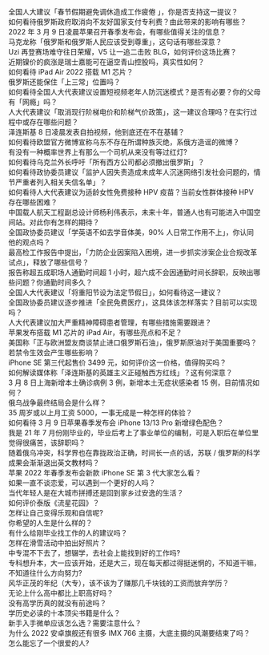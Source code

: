 全国人大建议「春节假期避免调休造成工作疲倦 」，你是否支持这一提议？  
如何看待俄罗斯政府取消向不友好国家支付专利费？由此带来的影响有哪些？  
2022 年 3 月 9 日凌晨苹果召开春季发布会，有哪些值得关注的信息？  
马克龙称「俄罗斯和俄罗斯人民应该受到尊重」，这句话有哪些深意？  
Uzi 再登赛场难守往日荣耀，V5 让一追二击败 BLG，如何评价这场比赛？  
近期镍价的疯涨是瑞士嘉能可在逼空青山控股吗，真实性如何？  
如何看待 iPad Air 2022 搭载 M1 芯片？  
俄罗斯还能保住「上三常」位置吗？  
如何看待全国人大代表建议设置短视频老年人防沉迷模式？是否有必要？你的父母有「网瘾」吗？  
人大代表建议「取消现行阶梯电价和阶梯气价政策」，这一建议合理吗？在实行过程中或存在哪些问题？  
泽连斯基 8 日凌晨发表自拍视频，他到底还在不在基辅？  
如何看待欧盟官方微博宣称乌东不存在所谓种族灭绝，系俄方造谣的微博？  
有没有一种概率世界上有那么一个司机从来没有等过红灯?  
如何看待乌克兰外长呼吁「所有西方公司都必须撤出俄罗斯」？  
如何看待政协委员建议「监护人因失责造成未成年人沉迷网络引发社会问题的，情节严重者列入相关失信名单」？  
如何看待人大代表建议为适龄女性免费接种 HPV 疫苗？当前女性群体接种 HPV 存在哪些困难？  
中国载人航天工程副总设计师杨利伟表示，未来十年，普通人也有可能进入中国空间站。对此你有怎样的期待？  
全国政协委员建议「学英语不如去学音体美，90% 人日常工作用不上」，你认同他的观点吗？  
最高检工作报告中提出，「力防企业因案陷入困境，进一步抓实涉案企业合规改革试点」，释放了哪些信号？  
报告称超五成职场人通勤时间超 1 小时，超六成不会因通勤时间长辞职，反映出哪些问题？你通勤时间多久？  
全国人大代表建议「将重阳节设为法定节假日」，如何看待这一建议？  
全国政协委员建议逐步推进「全民免费医疗」，这具体该怎样落实？目前可以实现吗？  
人大代表建议加大严重精神障碍患者管理，有哪些措施需要跟进？  
苹果发布搭载 M1 芯片的 iPad Air，有哪些亮点和不足？  
美国称「正与欧洲盟友商谈禁止进口俄罗斯石油」，俄罗斯原油对于美国重要吗？若禁令生效会产生哪些影响？  
iPhone SE 第三代起售价 3499 元，如何评价这一价格，值得购买吗？  
如何解读媒体称「泽连斯基的英雄主义正碰触西方红线」？这有何深意？  
3 月 8 日上海新增本土确诊病例 3 例，新增本土无症状感染者 15 例，目前情况如何？  
俄乌战争最终结局会是什么样？  
35 周岁或以上月工资 5000，一事无成是一种怎样的体验？  
如何看待 3 月 9 日苹果春季发布会 iPhone 13/13 Pro 新增绿色配色？  
我是 21 年 7 月份刚毕业的，毕业后考上了事业单位的编制，可是入职后在单位里觉得很痛苦，该辞职吗？  
随着俄乌冲突，科学界也在靠拢政治正确，时间长一点的话，苏联 / 俄罗斯的科学成果会渐渐退出英文教材吗？  
苹果 2022 年春季发布会新款 iPhone SE 第 3 代大家怎么看？  
如果一直不谈恋爱，可以遇到一个更好的人吗？  
当代年轻人是在大城市拼搏还是回到家乡过安逸的生活？  
如何评价泰版《流星花园》？  
怎样让自己变得乐观和自信呢?  
你希望的人生是什么样的？  
有什么给刚毕业找工作的人的建议吗？  
怎样在滑雪活动中拍出好照片？  
中专混不下去了，想辍学，去社会上能找到好的工作吗?  
专科想升本，大一应该开始，还是大三，现在每天都过得挺迷惘的，不知道干嘛，不知道往什么方向努力?  
风华正茂的年纪（大专），该不该为了赚那几千块钱的工资而放弃学历？  
无论上什么高中都比上职高好吗？  
没有高学历真的就没有前途吗？  
学历史必读的十本顶尖书籍是什么？  
新手入手微单应该怎么选？需要注意什么？  
为什么 2022 安卓旗舰还有很多 IMX 766 主摄，大底主摄的风潮要结束了吗？  
怎么能忘了一个很爱的人?  
